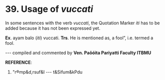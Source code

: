 # **39. Usage of** *vuccati* 
In some sentences with the verb *vuccati*, the Quotation Marker *iti* has to be added  because it has not been expressed yet. 

**Ex**. ayam balo (*iti*) vuccati. **Trs**. He is mentioned as,  a fool”, i.e. termed a fool. 
 
--- compiled and commented by **Ven. Paõóita   Pariyatti Faculty            ITBMU**

**REFERENCE**: 
 1. "r®mp&d,rsuf&I --- t&Sifum&kPdu 
